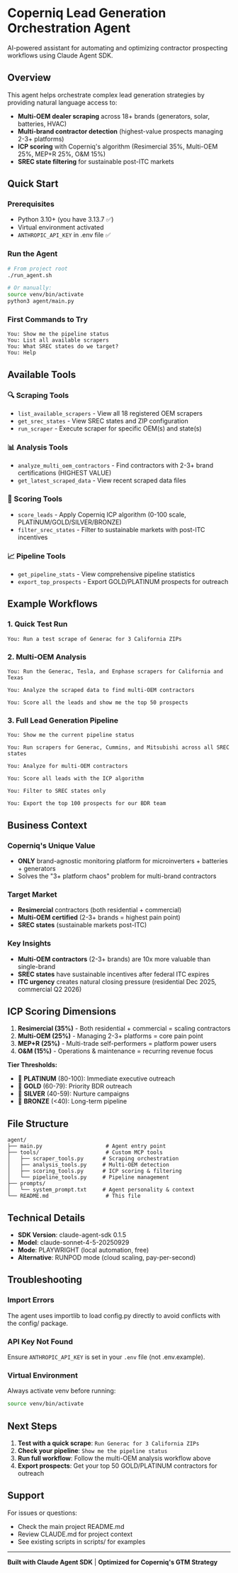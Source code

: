 # Coperniq Lead Generation Orchestration Agent

AI-powered assistant for automating and optimizing contractor prospecting workflows using Claude Agent SDK.

## Overview

This agent helps orchestrate complex lead generation strategies by providing natural language access to:
- **Multi-OEM dealer scraping** across 18+ brands (generators, solar, batteries, HVAC)
- **Multi-brand contractor detection** (highest-value prospects managing 2-3+ platforms)
- **ICP scoring** with Coperniq's algorithm (Resimercial 35%, Multi-OEM 25%, MEP+R 25%, O&M 15%)
- **SREC state filtering** for sustainable post-ITC markets

## Quick Start

### Prerequisites
- Python 3.10+ (you have 3.13.7 ✅)
- Virtual environment activated
- `ANTHROPIC_API_KEY` in .env file ✅

### Run the Agent

```bash
# From project root
./run_agent.sh

# Or manually:
source venv/bin/activate
python3 agent/main.py
```

### First Commands to Try

```
You: Show me the pipeline status
You: List all available scrapers
You: What SREC states do we target?
You: Help
```

## Available Tools

### 🔍 Scraping Tools
- `list_available_scrapers` - View all 18 registered OEM scrapers
- `get_srec_states` - View SREC states and ZIP configuration
- `run_scraper` - Execute scraper for specific OEM(s) and state(s)

### 📊 Analysis Tools
- `analyze_multi_oem_contractors` - Find contractors with 2-3+ brand certifications (HIGHEST VALUE)
- `get_latest_scraped_data` - View recent scraped data files

### 🎯 Scoring Tools
- `score_leads` - Apply Coperniq ICP algorithm (0-100 scale, PLATINUM/GOLD/SILVER/BRONZE)
- `filter_srec_states` - Filter to sustainable markets with post-ITC incentives

### 📈 Pipeline Tools
- `get_pipeline_stats` - View comprehensive pipeline statistics
- `export_top_prospects` - Export GOLD/PLATINUM prospects for outreach

## Example Workflows

### 1. Quick Test Run
```
You: Run a test scrape of Generac for 3 California ZIPs
```

### 2. Multi-OEM Analysis
```
You: Run the Generac, Tesla, and Enphase scrapers for California and Texas

You: Analyze the scraped data to find multi-OEM contractors

You: Score all the leads and show me the top 50 prospects
```

### 3. Full Lead Generation Pipeline
```
You: Show me the current pipeline status

You: Run scrapers for Generac, Cummins, and Mitsubishi across all SREC states

You: Analyze for multi-OEM contractors

You: Score all leads with the ICP algorithm

You: Filter to SREC states only

You: Export the top 100 prospects for our BDR team
```

## Business Context

### Coperniq's Unique Value
- **ONLY** brand-agnostic monitoring platform for microinverters + batteries + generators
- Solves the "3+ platform chaos" problem for multi-brand contractors

### Target Market
- **Resimercial** contractors (both residential + commercial)
- **Multi-OEM certified** (2-3+ brands = highest pain point)
- **SREC states** (sustainable markets post-ITC)

### Key Insights
- **Multi-OEM contractors** (2-3+ brands) are 10x more valuable than single-brand
- **SREC states** have sustainable incentives after federal ITC expires
- **ITC urgency** creates natural closing pressure (residential Dec 2025, commercial Q2 2026)

## ICP Scoring Dimensions

1. **Resimercial (35%)** - Both residential + commercial = scaling contractors
2. **Multi-OEM (25%)** - Managing 2-3+ platforms = core pain point
3. **MEP+R (25%)** - Multi-trade self-performers = platform power users
4. **O&M (15%)** - Operations & maintenance = recurring revenue focus

**Tier Thresholds:**
- 💎 **PLATINUM** (80-100): Immediate executive outreach
- 🥇 **GOLD** (60-79): Priority BDR outreach
- 🥈 **SILVER** (40-59): Nurture campaigns
- 🥉 **BRONZE** (<40): Long-term pipeline

## File Structure

```
agent/
├── main.py                    # Agent entry point
├── tools/                     # Custom MCP tools
│   ├── scraper_tools.py      # Scraping orchestration
│   ├── analysis_tools.py     # Multi-OEM detection
│   ├── scoring_tools.py      # ICP scoring & filtering
│   └── pipeline_tools.py     # Pipeline management
├── prompts/
│   └── system_prompt.txt     # Agent personality & context
└── README.md                  # This file
```

## Technical Details

- **SDK Version**: claude-agent-sdk 0.1.5
- **Model**: claude-sonnet-4-5-20250929
- **Mode**: PLAYWRIGHT (local automation, free)
- **Alternative**: RUNPOD mode (cloud scaling, pay-per-second)

## Troubleshooting

### Import Errors
The agent uses importlib to load config.py directly to avoid conflicts with the config/ package.

### API Key Not Found
Ensure `ANTHROPIC_API_KEY` is set in your `.env` file (not .env.example).

### Virtual Environment
Always activate venv before running:
```bash
source venv/bin/activate
```

## Next Steps

1. **Test with a quick scrape**: `Run Generac for 3 California ZIPs`
2. **Check your pipeline**: `Show me the pipeline status`
3. **Run full workflow**: Follow the multi-OEM analysis workflow above
4. **Export prospects**: Get your top 50 GOLD/PLATINUM contractors for outreach

## Support

For issues or questions:
- Check the main project README.md
- Review CLAUDE.md for project context
- See existing scripts in scripts/ for examples

---

**Built with Claude Agent SDK** | **Optimized for Coperniq's GTM Strategy**
